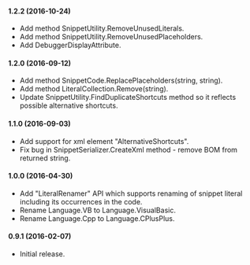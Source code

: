#### 1.2.2 (2016-10-24)

* Add method SnippetUtility.RemoveUnusedLiterals.
* Add method SnippetUtility.RemoveUnusedPlaceholders.
* Add DebuggerDisplayAttribute.

#### 1.2.0 (2016-09-12)

* Add method SnippetCode.ReplacePlaceholders(string, string).
* Add method LiteralCollection.Remove(string).
* Update SnippetUtility.FindDuplicateShortcuts method so it reflects possible alternative shortcuts.

#### 1.1.0 (2016-09-03)

* Add support for xml element "AlternativeShortcuts".
* Fix bug in SnippetSerializer.CreateXml method - remove BOM from returned string.

#### 1.0.0 (2016-04-30)

* Add "LiteralRenamer" API which supports renaming of snippet literal including its occurrences in the code.
* Rename Language.VB to Language.VisualBasic.
* Rename Language.Cpp to Language.CPlusPlus.

#### 0.9.1 (2016-02-07)

* Initial release.
